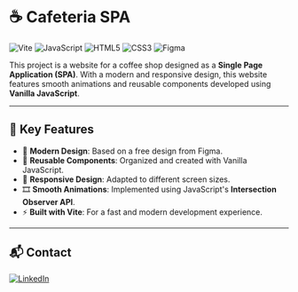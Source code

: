 # ☕ Cafeteria SPA

![Vite](https://img.shields.io/badge/-Vite-646CFF?style=for-the-badge&logo=vite&logoColor=white)
![JavaScript](https://img.shields.io/badge/-JavaScript-F7DF1E?style=for-the-badge&logo=javascript&logoColor=white)
![HTML5](https://img.shields.io/badge/-HTML5-E34F26?style=for-the-badge&logo=html5&logoColor=white)
![CSS3](https://img.shields.io/badge/-CSS3-1572B6?style=for-the-badge&logo=css3&logoColor=white)
![Figma](https://img.shields.io/badge/-Figma-F24E1E?style=for-the-badge&logo=figma&logoColor=white)

This project is a website for a coffee shop designed as a **Single Page
Application (SPA)**. With a modern and responsive design, this website features
smooth animations and reusable components developed using **Vanilla
JavaScript**.

---

## 🚀 **Key Features**

- 🌟 **Modern Design**: Based on a free design from Figma.
- 🔄 **Reusable Components**: Organized and created with Vanilla JavaScript.
- 📱 **Responsive Design**: Adapted to different screen sizes.
- 🎞️ **Smooth Animations**: Implemented using JavaScript's **Intersection
  Observer API**.
- ⚡ **Built with Vite**: For a fast and modern development experience.

---

## 📬 Contact

[![LinkedIn](https://img.shields.io/badge/-LinkedIn-0A66C2?style=for-the-badge&logo=linkedin&logoColor=white)](https://www.linkedin.com/in/javier-moreno-valle-813a18135/)
